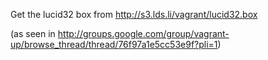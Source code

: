 Get the lucid32 box from http://s3.lds.li/vagrant/lucid32.box

(as seen in http://groups.google.com/group/vagrant-up/browse_thread/thread/76f97a1e5cc53e9f?pli=1)
